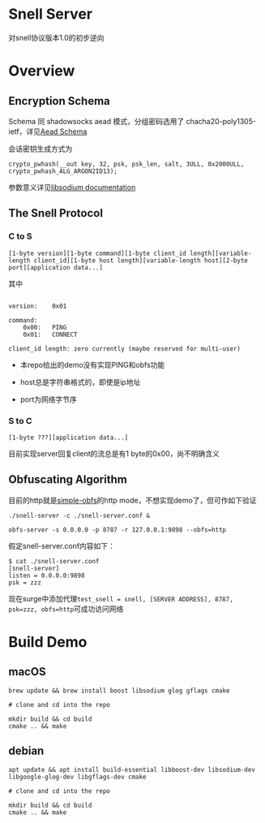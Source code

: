 # Snell Server

对snell协议版本1.0的初步逆向

# Overview

## Encryption Schema

Schema 同 shadowsocks aead 模式，分组密码选用了 chacha20-poly1305-ietf，详见[Aead Schema](http://shadowsocks.org/en/spec/AEAD-Ciphers.html)

会话密钥生成方式为

```
crypto_pwhash(__out key, 32, psk, psk_len, salt, 3ULL, 0x2000ULL, crypto_pwhash_ALG_ARGON2ID13);
```
参数意义详见[libsodium documentation](https://libsodium.gitbook.io/doc/password_hashing/the_argon2i_function#key-derivation)

## The Snell Protocol

### C to S

```
[1-byte version][1-byte command][1-byte client_id length][variable-length client_id][1-byte host length][variable-length host][2-byte port][application data...]
```

其中

```

version:    0x01

command:
    0x00:   PING
    0x01:   CONNECT

client_id length: zero currently (maybe reserved for multi-user)
```

* 本repo给出的demo没有实现PING和obfs功能

* host总是字符串格式的，即使是ip地址

* port为网络字节序

### S to C

```
[1-byte ???][application data...]
```

目前实现server回复client的流总是有1 byte的0x00，尚不明确含义

## Obfuscating Algorithm

目前的http就是[simple-obfs](https://github.com/shadowsocks/simple-obfs)的http mode，不想实现demo了，但可作如下验证

```
./snell-server -c ./snell-server.conf &

obfs-server -s 0.0.0.0 -p 8787 -r 127.0.0.1:9898 --obfs=http
```

假定snell-server.conf内容如下：

```
$ cat ./snell-server.conf
[snell-server]
listen = 0.0.0.0:9898
psk = zzz
```

现在surge中添加代理```test_snell = snell, [SERVER ADDRESS], 8787, psk=zzz, obfs=http```可成功访问网络

# Build Demo

## macOS

```
brew update && brew install boost libsodium glog gflags cmake

# clone and cd into the repo

mkdir build && cd build
cmake .. && make
```

## debian

```
apt update && apt install build-essential libboost-dev libsodium-dev libgoogle-glog-dev libgflags-dev cmake

# clone and cd into the repo

mkdir build && cd build
cmake .. && make
```


